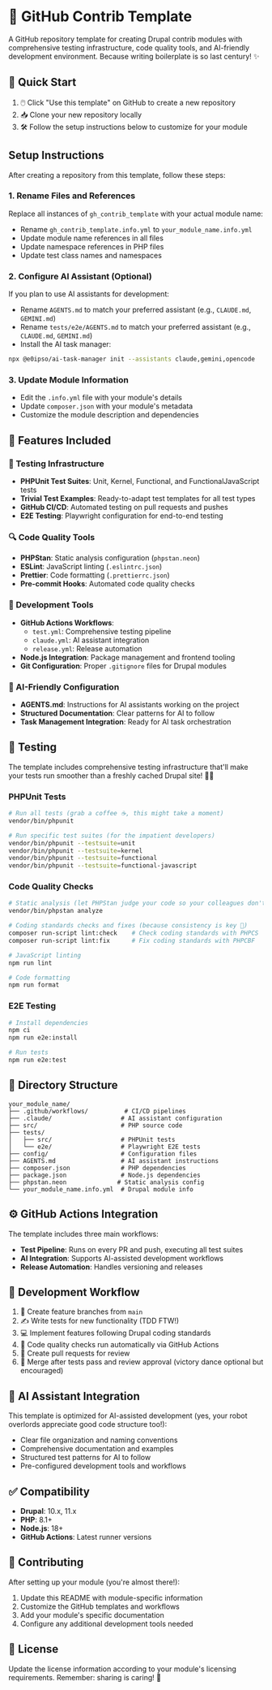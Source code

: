 # 🚀 GitHub Contrib Template

A GitHub repository template for creating Drupal contrib modules with comprehensive testing infrastructure, code quality tools, and AI-friendly development environment. Because writing boilerplate is so last century! ✨

## 🎯 Quick Start

1. 🖱️ Click "Use this template" on GitHub to create a new repository
2. 📥 Clone your new repository locally
3. 🛠️ Follow the setup instructions below to customize for your module

## Setup Instructions

After creating a repository from this template, follow these steps:

### 1. Rename Files and References

Replace all instances of `gh_contrib_template` with your actual module name:

- Rename `gh_contrib_template.info.yml` to `your_module_name.info.yml`
- Update module name references in all files
- Update namespace references in PHP files
- Update test class names and namespaces

### 2. Configure AI Assistant (Optional)

If you plan to use AI assistants for development:

- Rename `AGENTS.md` to match your preferred assistant (e.g., `CLAUDE.md`, `GEMINI.md`)
- Rename `tests/e2e/AGENTS.md` to match your preferred assistant (e.g., `CLAUDE.md`, `GEMINI.md`)
- Install the AI task manager:

```bash
npx @e0ipso/ai-task-manager init --assistants claude,gemini,opencode
```

### 3. Update Module Information

- Edit the `.info.yml` file with your module's details
- Update `composer.json` with your module's metadata
- Customize the module description and dependencies

## 🎁 Features Included

### 🧪 Testing Infrastructure

- **PHPUnit Test Suites**: Unit, Kernel, Functional, and FunctionalJavaScript tests
- **Trivial Test Examples**: Ready-to-adapt test templates for all test types
- **GitHub CI/CD**: Automated testing on pull requests and pushes
- **E2E Testing**: Playwright configuration for end-to-end testing

### 🔍 Code Quality Tools

- **PHPStan**: Static analysis configuration (`phpstan.neon`)
- **ESLint**: JavaScript linting (`.eslintrc.json`)
- **Prettier**: Code formatting (`.prettierrc.json`)
- **Pre-commit Hooks**: Automated code quality checks

### 🔧 Development Tools

- **GitHub Actions Workflows**:
  - `test.yml`: Comprehensive testing pipeline
  - `claude.yml`: AI assistant integration
  - `release.yml`: Release automation
- **Node.js Integration**: Package management and frontend tooling
- **Git Configuration**: Proper `.gitignore` files for Drupal modules

### 🤖 AI-Friendly Configuration

- **AGENTS.md**: Instructions for AI assistants working on the project
- **Structured Documentation**: Clear patterns for AI to follow
- **Task Management Integration**: Ready for AI task orchestration

## 🧪 Testing

The template includes comprehensive testing infrastructure that'll make your tests run smoother than a freshly cached Drupal site! 🏃‍♂️

### PHPUnit Tests

```bash
# Run all tests (grab a coffee ☕, this might take a moment)
vendor/bin/phpunit

# Run specific test suites (for the impatient developers)
vendor/bin/phpunit --testsuite=unit
vendor/bin/phpunit --testsuite=kernel
vendor/bin/phpunit --testsuite=functional
vendor/bin/phpunit --testsuite=functional-javascript
```

### Code Quality Checks

```bash
# Static analysis (let PHPStan judge your code so your colleagues don't have to)
vendor/bin/phpstan analyze

# Coding standards checks and fixes (because consistency is key 🔑)
composer run-script lint:check    # Check coding standards with PHPCS
composer run-script lint:fix      # Fix coding standards with PHPCBF

# JavaScript linting
npm run lint

# Code formatting
npm run format
```

### E2E Testing

```bash
# Install dependencies
npm ci
npm run e2e:install

# Run tests
npm run e2e:test
```

## 📁 Directory Structure

```
your_module_name/
├── .github/workflows/          # CI/CD pipelines
├── .claude/                   # AI assistant configuration
├── src/                       # PHP source code
├── tests/
│   ├── src/                   # PHPUnit tests
│   └── e2e/                   # Playwright E2E tests
├── config/                    # Configuration files
├── AGENTS.md                  # AI assistant instructions
├── composer.json              # PHP dependencies
├── package.json               # Node.js dependencies
├── phpstan.neon              # Static analysis config
└── your_module_name.info.yml  # Drupal module info
```

## ⚙️ GitHub Actions Integration

The template includes three main workflows:

- **Test Pipeline**: Runs on every PR and push, executing all test suites
- **AI Integration**: Supports AI-assisted development workflows
- **Release Automation**: Handles versioning and releases

## 🔄 Development Workflow

1. 🌿 Create feature branches from `main`
2. ✍️ Write tests for new functionality (TDD FTW!)
3. 💻 Implement features following Drupal coding standards
4. 🤖 Code quality checks run automatically via GitHub Actions
5. 🔀 Create pull requests for review
6. 🎉 Merge after tests pass and review approval (victory dance optional but encouraged)

## 🤖 AI Assistant Integration

This template is optimized for AI-assisted development (yes, your robot overlords appreciate good code structure too!):

- Clear file organization and naming conventions
- Comprehensive documentation and examples
- Structured test patterns for AI to follow
- Pre-configured development tools and workflows

## ✅ Compatibility

- **Drupal**: 10.x, 11.x
- **PHP**: 8.1+
- **Node.js**: 18+
- **GitHub Actions**: Latest runner versions

## 🤝 Contributing

After setting up your module (you're almost there!):

1. Update this README with module-specific information
2. Customize the GitHub templates and workflows
3. Add your module's specific documentation
4. Configure any additional development tools needed

## 📜 License

Update the license information according to your module's licensing requirements. Remember: sharing is caring! 💙
